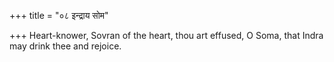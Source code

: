 +++
title = "०८ इन्द्राय सोम"

+++
Heart-knower, Sovran of the heart, thou art effused, O Soma, that Indra may drink thee and rejoice.
